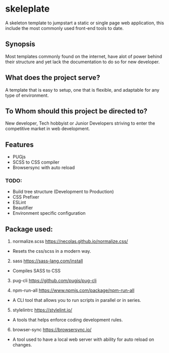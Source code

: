 # skeleplate
A skeleton template to jumpstart a static or single page web application, this include the most commonly used front-end tools to date.

## Synopsis
Most templates commonly found on the internet, have alot of power behind their structure and yet lack the documentation to do so for new developer. 

## What does the project serve?
A template that is easy to setup, one that is flexible, and adaptable for any type of environment.

## To Whom should this project be directed to?
New developer, Tech hobbyist or Junior Developers striving to enter the competitive market in web development.

## Features
- PUGjs
- SCSS to CSS compiler
- Browsersync with auto reload

### TODO:
- Build tree structure (Development to Production)
- CSS Prefixer
- ESLint
- Beautifier
- Environment specific configuration


## Package used:
1. normalize.scss
https://necolas.github.io/normalize.css/
- Resets the css/scss in a modern way.

2. sass
https://sass-lang.com/install
- Compiles SASS to CSS

3. pug-cli
https://github.com/pugjs/pug-cli

4. npm-run-all
https://www.npmjs.com/package/npm-run-all
- A CLI tool that allows you to run scripts in parallel or in series.

5. stylelintrc
https://stylelint.io/
- A tools that helps enforce coding development rules.

6. browser-sync
https://browsersync.io/
- A tool used to have a local web server with ability for auto reload on changes.